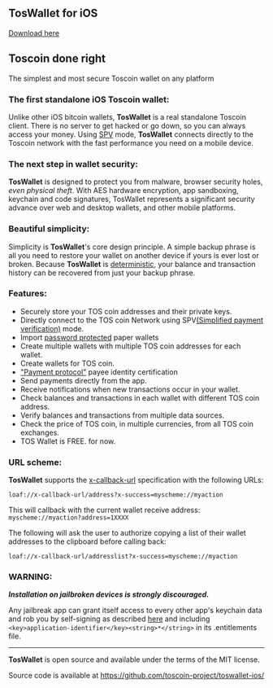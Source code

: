 TosWallet for iOS
----------------------------------

[Download here](http://toswallet.tosblock.com/download/)

## Toscoin done right

The simplest and most secure Toscoin wallet on any platform

### The first standalone iOS Toscoin wallet:

Unlike other iOS bitcoin wallets, **TosWallet** is a real standalone Toscoin client. There is no server to get hacked or go down, so you can always access your money. Using [SPV](https://en.bitcoin.it/wiki/Thin_Client_Security#Header-Only_Clients) mode, **TosWallet** connects directly to the Toscoin network with the fast performance you need on a mobile device.

### The next step in wallet security:

**TosWallet** is designed to protect you from malware, browser security holes, *even physical theft*. With AES hardware encryption, app sandboxing, keychain and code signatures, TosWallet represents a significant security advance over web and desktop wallets, and other mobile platforms.

### Beautiful simplicity:

Simplicity is **TosWallet**'s core design principle. A simple backup phrase is all you need to restore your wallet on another device if yours is ever lost or broken.  Because **TosWallet** is [deterministic](https://github.com/bitcoin/bips/blob/master/bip-0032.mediawiki), your balance and transaction history can be recovered from just your backup phrase.

### Features:
- Securely store your TOS coin addresses and their private keys.
- Directly connect to the TOS coin Network using SPV[(Simplified payment verification)](https://github.com/bitcoin/bips/blob/master/bip-0037.mediawiki) mode.
- Import [password protected](https://github.com/bitcoin/bips/blob/master/bip-0038.mediawiki) paper wallets
- Create multiple wallets with multiple TOS coin addresses for each wallet.
- Create wallets for TOS coin.
- ["Payment protocol"](https://github.com/bitcoin/bips/blob/master/bip-0070.mediawiki) payee identity certification
- Send payments directly from the app.
- Receive notifications when new transactions occur in your wallet.
- Check balances and transactions in each wallet with different TOS coin address.
- Verify balances and transactions from multiple data sources.
- Check the price of TOS coin, in multiple currencies, from all TOS coin exchanges.
- TOS Wallet is FREE. for now.

### URL scheme:

**TosWallet** supports the [x-callback-url](http://x-callback-url.com) specification with the following URLs:

```
loaf://x-callback-url/address?x-success=myscheme://myaction
```

This will callback with the current wallet receive address: `myscheme://myaction?address=1XXXX`

The following will ask the user to authorize copying a list of their wallet addresses to the clipboard before calling back:

```
loaf://x-callback-url/addresslist?x-success=myscheme://myaction
```

### WARNING:

***Installation on jailbroken devices is strongly discouraged.***

Any jailbreak app can grant itself access to every other app's keychain data and rob you by self-signing as described [here](http://www.saurik.com/id/8) and including `<key>application-identifier</key><string>*</string>` in its .entitlements file.

---

**TosWallet** is open source and available under the terms of the MIT license.

Source code is available at https://github.com/toscoin-project/toswallet-ios/
